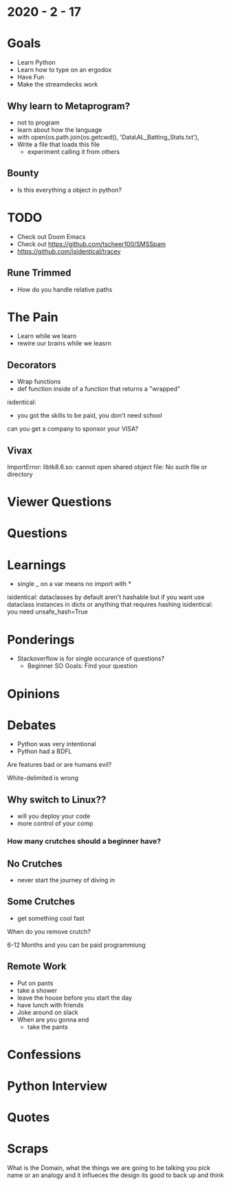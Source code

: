 2020 - 2 - 17
=============

Goals
=====
- Learn Python
- Learn how to type on an ergodox
- Have Fun
- Make the streamdecks work

Why learn to Metaprogram?
-------------------------
- not to program
- learn about how the language
- with open(os.path.join(os.getcwd(), 'Data\AL_Batting_Stats.txt'),
- Write a file that loads this file
  - experiment calling it from others


Bounty
------
- Is this everything a object in python?


TODO
====
- Check out Doom Emacs
- Check out https://github.com/tscheer100/SMSSpam
- https://github.com/isidentical/tracey


Rune Trimmed
------------
- How do you handle relative paths

The Pain
========
- Learn while we learn
- rewire our brains while we leasrn


Decorators
----------
- Wrap functions
- def function inside of a function that returns a "wrapped"



isdentical:
- you got the skills to be paid, you don't need school

can you get a company to sponsor your VISA?


Vivax
-----
ImportError: libtk8.6.so: cannot open shared object file: No such file or directory


Viewer Questions
================

Questions
=========

Learnings
=========

- single _ on a var means no import with *

isidentical: dataclasses by default aren't hashable but if you want use dataclass instances in dicts or anything that requires hashing
isidentical: you need unsafe_hash=True

Ponderings
==========

- Stackoverflow is for single occurance of questions?
  - Beginner SO Goals: Find your question

Opinions
========

Debates
=======
- Python was very intentional
- Python had a BDFL

Are features bad or are humans evil?

White-delimited is wrong


## Why  switch to Linux??
- will you deploy your code
- more control of your comp



### How many crutches should a beginner have?

No Crutches
-----------
- never start the journey of diving in

Some Crutches
-------------
- get something cool fast

When do you remove crutch?



6-12 Months and you can be paid programmiung


Remote Work
-----------
- Put on pants
- take a shower
- leave the house before you start the day
- have lunch with friends
- Joke around on slack
- When are you gonna end
  - take the pants



Confessions
===========

Python Interview
================

Quotes
======

Scraps
======


What is the Domain, what the things we are going to be talking
you pick name or an analogy and it influeces the design
its good to back up and think
